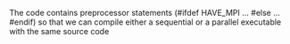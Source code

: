 The code contains preprocessor statements (#ifdef HAVE_MPI ... #else ... #endif) so that
we can compile either a sequential or a parallel executable with the same source code
